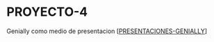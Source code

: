 # PROYECTO-4
Genially como medio de presentacion 
[[PRESENTACIONES-GENIALLY](https://view.genially.com/68fce38e87f26e6b78ac2ba1/interactive-content-paremos-la-mano-tutoria-y-mediacion)]

